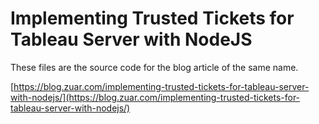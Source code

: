 # Implementing Trusted Tickets for Tableau Server with NodeJS

These files are the source code for the blog article of the same name.

[https://blog.zuar.com/implementing-trusted-tickets-for-tableau-server-with-nodejs/](https://blog.zuar.com/implementing-trusted-tickets-for-tableau-server-with-nodejs/)
